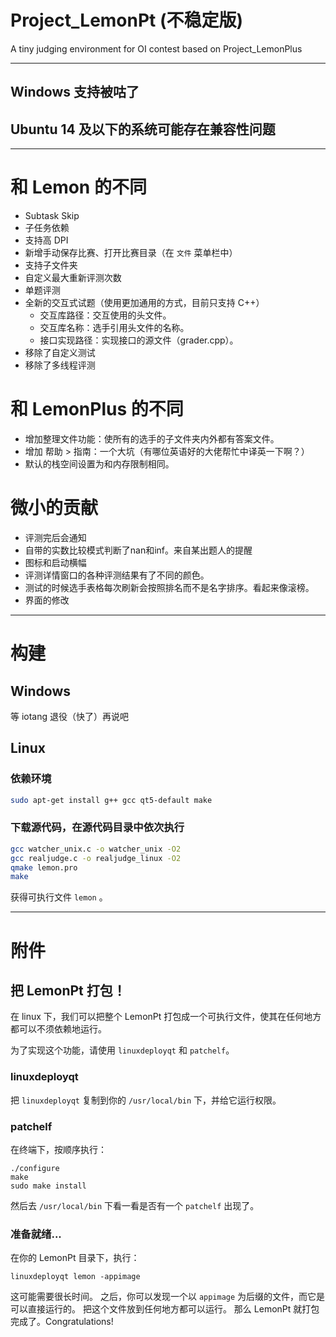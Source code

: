 # Project_LemonPt (不稳定版)

A tiny judging environment for OI contest based on Project_LemonPlus

---

## Windows 支持被咕了

## Ubuntu 14 及以下的系统可能存在兼容性问题

---

# 和 Lemon 的不同

- Subtask Skip
- 子任务依赖
- 支持高 DPI
- 新增手动保存比赛、打开比赛目录（在 `文件` 菜单栏中）
- 支持子文件夹
- 自定义最大重新评测次数
- 单题评测
- 全新的交互式试题（使用更加通用的方式，目前只支持 C++）
  - 交互库路径：交互使用的头文件。
  - 交互库名称：选手引用头文件的名称。
  - 接口实现路径：实现接口的源文件（grader.cpp）。
- 移除了自定义测试
- 移除了多线程评测

# 和 LemonPlus 的不同

- 增加整理文件功能：使所有的选手的子文件夹内外都有答案文件。
- 增加 帮助 > 指南：一个大坑（有哪位英语好的大佬帮忙中译英一下啊？）
- 默认的栈空间设置为和内存限制相同。

# 微小的贡献

- 评测完后会通知
- 自带的实数比较模式判断了nan和inf。来自某出题人的提醒
- 图标和启动横幅
- 评测详情窗口的各种评测结果有了不同的颜色。
- 测试的时候选手表格每次刷新会按照排名而不是名字排序。看起来像滚榜。
- 界面的修改

---

# 构建

## Windows

等 iotang 退役（快了）再说吧

## Linux

### 依赖环境

```bash
sudo apt-get install g++ gcc qt5-default make
```

### 下载源代码，在源代码目录中依次执行

```bash
gcc watcher_unix.c -o watcher_unix -O2
gcc realjudge.c -o realjudge_linux -O2
qmake lemon.pro
make
```

获得可执行文件 ``lemon`` 。

---

# 附件

## 把 LemonPt 打包！

在 linux 下，我们可以把整个 LemonPt 打包成一个可执行文件，使其在任何地方都可以不须依赖地运行。

为了实现这个功能，请使用 ``linuxdeployqt`` 和 ``patchelf``。

### linuxdeployqt

把 ``linuxdeployqt`` 复制到你的 ``/usr/local/bin`` 下，并给它运行权限。

### patchelf

在终端下，按顺序执行：

```plain
./configure
make
sudo make install
```

然后去 ``/usr/local/bin`` 下看一看是否有一个 ``patchelf`` 出现了。

### 准备就绪...

在你的 LemonPt 目录下，执行：

```plain
linuxdeployqt lemon -appimage
```

这可能需要很长时间。
之后，你可以发现一个以 ``appimage`` 为后缀的文件，而它是可以直接运行的。
把这个文件放到任何地方都可以运行。
那么 LemonPt 就打包完成了。Congratulations!

